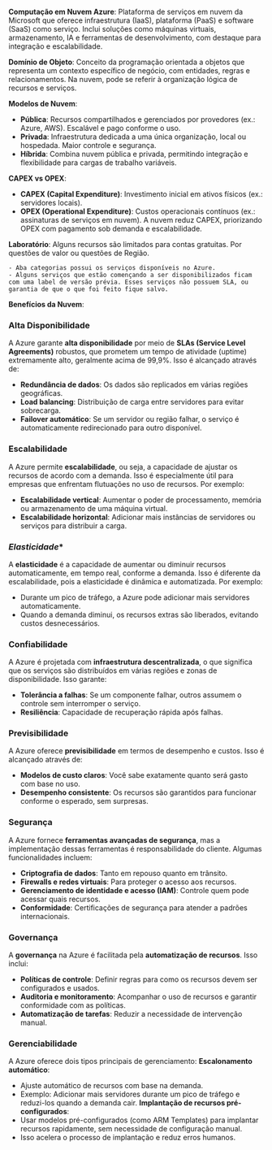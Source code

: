 **Computação em Nuvem Azure**: Plataforma de serviços em nuvem da Microsoft que oferece infraestrutura (IaaS), plataforma (PaaS) e software (SaaS) como serviço. Inclui soluções como máquinas virtuais, armazenamento, IA e ferramentas de desenvolvimento, com destaque para integração e escalabilidade.

**Domínio de Objeto**: Conceito da programação orientada a objetos que representa um contexto específico de negócio, com entidades, regras e relacionamentos. Na nuvem, pode se referir à organização lógica de recursos e serviços.

**Modelos de Nuvem**:
   - **Pública**: Recursos compartilhados e gerenciados por provedores (ex.: Azure, AWS). Escalável e pago conforme o uso.
   - **Privada**: Infraestrutura dedicada a uma única organização, local ou hospedada. Maior controle e segurança.
   - **Híbrida**: Combina nuvem pública e privada, permitindo integração e flexibilidade para cargas de trabalho variáveis.

**CAPEX vs OPEX**:
   - **CAPEX (Capital Expenditure)**: Investimento inicial em ativos físicos (ex.: servidores locais).
   - **OPEX (Operational Expenditure)**: Custos operacionais contínuos (ex.: assinaturas de serviços em nuvem). A nuvem reduz CAPEX, priorizando OPEX com pagamento sob demanda e escalabilidade.

**Laboratório**: Alguns recursos são limitados para contas gratuitas. Por questões de valor ou questões de Região.

	- Aba categorias possui os serviços disponíveis no Azure. 
	- Alguns serviços que estão començando a ser disponibilizados ficam com uma label de versão prévia. Esses serviços não possuem SLA, ou garantia de que o que foi feito fique salvo. 

**Benefícios da Nuvem**: 

### **Alta Disponibilidade**
A Azure garante **alta disponibilidade** por meio de **SLAs (Service Level Agreements)** robustos, que prometem um tempo de atividade (uptime) extremamente alto, geralmente acima de 99,9%. Isso é alcançado através de:
- **Redundância de dados**: Os dados são replicados em várias regiões geográficas.
- **Load balancing**: Distribuição de carga entre servidores para evitar sobrecarga.
- **Failover automático**: Se um servidor ou região falhar, o serviço é automaticamente redirecionado para outro disponível.


### **Escalabilidade**
A Azure permite **escalabilidade**, ou seja, a capacidade de ajustar os recursos de acordo com a demanda. Isso é especialmente útil para empresas que enfrentam flutuações no uso de recursos. Por exemplo:
- **Escalabilidade vertical**: Aumentar o poder de processamento, memória ou armazenamento de uma máquina virtual.
- **Escalabilidade horizontal**: Adicionar mais instâncias de servidores ou serviços para distribuir a carga.


### *Elasticidade**
A **elasticidade** é a capacidade de aumentar ou diminuir recursos automaticamente, em tempo real, conforme a demanda. Isso é diferente da escalabilidade, pois a elasticidade é dinâmica e automatizada. Por exemplo:
- Durante um pico de tráfego, a Azure pode adicionar mais servidores automaticamente.
- Quando a demanda diminui, os recursos extras são liberados, evitando custos desnecessários.


### **Confiabilidade**
A Azure é projetada com **infraestrutura descentralizada**, o que significa que os serviços são distribuídos em várias regiões e zonas de disponibilidade. Isso garante:
- **Tolerância a falhas**: Se um componente falhar, outros assumem o controle sem interromper o serviço.
- **Resiliência**: Capacidade de recuperação rápida após falhas.


### **Previsibilidade**
A Azure oferece **previsibilidade** em termos de desempenho e custos. Isso é alcançado através de:
- **Modelos de custo claros**: Você sabe exatamente quanto será gasto com base no uso.
- **Desempenho consistente**: Os recursos são garantidos para funcionar conforme o esperado, sem surpresas.


### **Segurança**
A Azure fornece **ferramentas avançadas de segurança**, mas a implementação dessas ferramentas é responsabilidade do cliente. Algumas funcionalidades incluem:
- **Criptografia de dados**: Tanto em repouso quanto em trânsito.
- **Firewalls e redes virtuais**: Para proteger o acesso aos recursos.
- **Gerenciamento de identidade e acesso (IAM)**: Controle quem pode acessar quais recursos.
- **Conformidade**: Certificações de segurança para atender a padrões internacionais.


### **Governança**
A **governança** na Azure é facilitada pela **automatização de recursos**. Isso inclui:
- **Políticas de controle**: Definir regras para como os recursos devem ser configurados e usados.
- **Auditoria e monitoramento**: Acompanhar o uso de recursos e garantir conformidade com as políticas.
- **Automatização de tarefas**: Reduzir a necessidade de intervenção manual.


### **Gerenciabilidade**
A Azure oferece dois tipos principais de gerenciamento:
**Escalonamento automático**:
   - Ajuste automático de recursos com base na demanda.
   - Exemplo: Adicionar mais servidores durante um pico de tráfego e reduzi-los quando a demanda cair.
**Implantação de recursos pré-configurados**:
   - Usar modelos pré-configurados (como ARM Templates) para implantar recursos rapidamente, sem necessidade de configuração manual.
   - Isso acelera o processo de implantação e reduz erros humanos.
